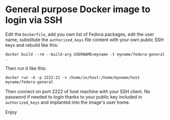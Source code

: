 # General purpose Docker image to login via SSH

Edit the `Dockerfile`, add you own list of Fedora packages, edit the user name,
substitute the `authorized_keys` file content with your own public SSH keys and rebuild like this:

```shell
docker build --rm --build-arg USERNAME=myname -t myname/fedora-general .
```

Then run it like this:
```shell
docker run -d -p 2222:22 -v /home/in/host:/home/myname/host myname/fedora-general
```

Then connect on port 2222 of host machine with your SSH client.
No password if needed to login thanks to your public key included in `authorized_keys` and implanted into the image's user home.

Enjoy